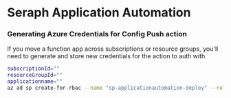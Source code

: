 # Seraph Application Automation

### Generating Azure Credentials for Config Push action

If you move a function app across subscriptions or resource groups, you'll need to generate and store new credentials for the action to auth with

```bash
subscriptionId=""
resourceGroupId=""
applicationname=""
az ad sp create-for-rbac --name "sp-applicationautomation-deploy" --role contributor --scopes "/subscriptions/$subscriptionId/resourceGroups/$resourceGroupId/providers/Microsoft.Web/sites/$applicationname" --sdk-auth
```